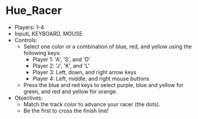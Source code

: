 # Hue_Racer

<div id="hueracer" class="hidden">
		<ul>
			<li>Players: 1-4</li>
			<li>InputL KEYBOARD, MOUSE</li>
			<li>Controls:
				<ul>
					<li>Select one color or a combination of blue, red, and yellow using the following keys:
						<ul>
							<li>Player 1: 'A', 'S', and 'D'</li>
							<li>Player 2: 'J', 'K', and 'L'</li>
							<li>Player 3: Left, down, and right arrow keys</li>
							<li>Player 4: Left, middle, and right mouse buttons</li>
						</ul>
					</li>
					<li>Press the blue and red keys to select purple, blue and yellow for green, and red and yellow for orange.</li>
				</ul>
			</li>
			<li>Objectives:
				<ul>
					<li>Match the track color to advance your racer (the dots).</li>
					<li>Be the first to cross the finish line!</li>
				</ul>
			</li>
		</ul>
	</div>
